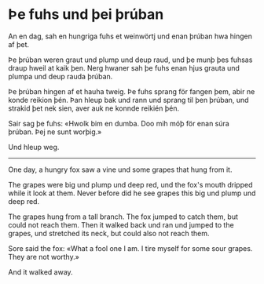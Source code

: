 # Þe fuhs und þei þrúban

An en dag, sah en hungriga fuhs et weinwörtj und enan þrúban hwa hingen af þet.

Þe þrúban weren graut und plump und deup raud, und þe munþ þes fuhsas draup
hweil at kaik þen. Nerg hwaner sah þe fuhs enan hjus grauta und plumpa und deup
rauda þrúban.

Þe þrúban hingen af et hauha tweig. Þe fuhs sprang för fangen þem, abir ne konde
reikion þén. Þan hleup bak und rann und sprang til þen þrúban, und strakid þet
nek sien, aver auk ne konnde reikién þén.

Sair sag þe fuhs: «Hwolk bim en dumba. Doo mih móþ för enan súra þrúban. Þej ne
sunt worþig.»

Und hleup weg.

---

One day, a hungry fox saw a vine und some grapes that hung from it.

The grapes were big und plump und deep red, und the fox's mouth dripped while it
look at them. Never before did he see grapes this big und plump und deep red.

The grapes hung from a tall branch. The fox jumped to catch them, but could not
reach them. Then it walked back und ran und jumped to the grapes, und stretched
its neck, but could also not reach them.

Sore said the fox: «What a fool one I am. I tire myself for some sour grapes.
They are not worthy.»

And it walked away.
